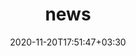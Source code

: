 ---
title: "news"
date: 2020-11-20T17:51:47+03:30
draft: false
headless: true

# all icons by [feathericons.com](https://https://feathericons.com//) are supported
show_news_icons: true
default_news_icon: "file-text"

num_news: 5

news_items:
- text: "The beginning of my Software Engineering journey with **Intel**!"
  icon: "code"
  extra_text: "Performance Analysis & Infrastructure Team @ Intel, May 2022."
  date: 2022-05-04
- text: "Now a *Junior ML Specialist!* Computer Vision & Time Series Analysis"
  icon: "code"
  extra_text: "AI in Medicine (AIM) Team @ SickKids, March 2022."
  date: 2022-05-04
- text: "Joining the **Goldenberg Lab**! Video-Based Deep Learning on Ultrasound Images over Time"
  extra_text: "AI in Healthcare, Sept. 2021."
  icon: "clipboard"
  date: 2021-09-01
- text: "Joining the **Moses Lab**! Exploring Computer Vision applied to Microscopy Images"
  extra_text: "AI/ML Research in Biology, May. 2021."
  icon: "clipboard"
  date: 2021-05-01
- text: "Joining the **Tyrrell Lab**! Effect of Dimensionality Reduction on Clustering"
  extra_text: "AI/ML Research in Healthcare, Jul. 2020."
  icon: "clipboard"
  date: 2020-07-01
- text: "Moving to Canada"
  extra_text: "Jul. 2019."
  icon: "home"
  date: 2019-07-17
# - text: "How to write a good paper?"
#   link: https://https://feathericons.com//
#   extra_text: "HotOS'19."
#   icon: "youtube"
#   date: 2020-11-20
---